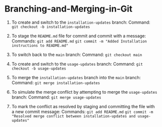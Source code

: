 # Branching-and-Merging-in-Git
1. To create and switch to the `installation-updates` branch:
   Command: `git checkout -b installation-updates`

2. To stage the `README.md` file for commit and commit with a message:
   Commands:
   `git add README.md`
   `git commit -m "Added Installation instructions to README.md"`

3. To switch back to the `main` branch:
   Command: `git checkout main`

4. To create and switch to the `usage-updates` branch:
   Command: `git checkout -b usage-updates`

5. To merge the `installation-updates` branch into the `main` branch:
   Command: `git merge installation-updates`

6. To simulate the merge conflict by attempting to merge the `usage-updates` branch:
   Command: `git merge usage-updates`

7. To mark the conflict as resolved by staging and committing the file with a new commit message:
   Commands:
   `git add README.md`
   `git commit -m "Resolved merge conflict between installation-updates and usage-updates"`
